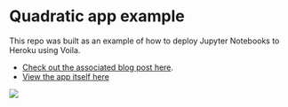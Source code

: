 # Quadratic app example

This repo was built as an example of how to deploy Jupyter Notebooks to Heroku using Voila.
- [Check out the associated blog post here](https://samharrison.science/posts/interactive-app-jupyter-voila-heroku/).
- [View the app itself here](https://quiet-meadow-91848.herokuapp.com/)

![](http://samharrison.science/posts/interactive-app-jupyter-voila-heroku/quadratic-app-ss2.png)
